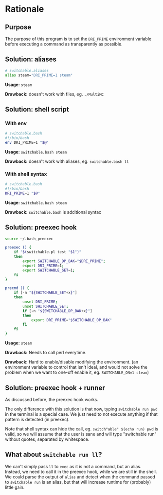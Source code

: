 # Rationale

## Purpose

The purpose of this program is to set the `DRI_PRIME` environment variable
before executing a command as transparently as possible.

## Solution: aliases

```bash
# switchable.aliases
alias steam="DRI_PRIME=1 steam"
```

**Usage:** `steam`

**Drawback:** doesn't work with files, eg. `./MultiMC`

## Solution: shell script

### With env

```bash
# switchable.bash
#!/bin/bash
env DRI_PRIME=1 "$@" 
```

**Usage:** `switchable.bash steam`

**Drawback:** doesn't work with aliases, eg. `switchable.bash ll`

### With shell syntax

```bash
# switchable.bash
#!/bin/bash
DRI_PRIME=1 "$@"
```

**Usage:** `switchable.bash steam`

**Drawback:** `switchable.bash` is additional syntax

## Solution: preexec hook

```bash
source ~/.bash_preexec

preexec () {
	if "$(switchable.pl test "$1")"
	then
		export SWITCHABLE_DP_BAK="$DRI_PRIME";
		export DRI_PRIME=1;
		export SWITCHABLE_SET=1;
	fi
}

precmd () {
	if [-n "${SWITCHABLE_SET+x}"]
	then
		unset DRI_PRIME;
		unset SWITCHABLE_SET;
		if [-n "${SWITCHABLE_DP_BAK+x}"]
		then
			export DRI_PRIME="$SWITCHABLE_DP_BAK"
		fi
	fi
}
```

**Usage:** `steam`

**Drawback:** Needs to call perl everytime.

**Drawback:** Hard to enable/disable modifying the environment. (an environment
variable to control that isn't ideal, and would not solve the problem when we
want to one-off enable it, eg. `SWITCHABLE_ON=1 steam`)

## Solution: preexec hook + runner

As discussed before, the preexec hook works.

The only difference with this solution is that now, typing `switchable run pwd` in the terminal is a special case. We just need to not execute anything if that pattern is detected (in preexec).

Note that shell syntax can hide the call, eg. `switch"able" $(echo run) pwd` is valid, so we will assume that the user is sane and will type "switchable run" without quotes, separated by whitespace.

## What about `switchable run ll`?

We can't simply pass `ll` to `exec` as it is not a command, but an alias. Instead, we need to call it in the preexec hook, while we are still in the shell. We could parse the output of `alias` and detect when the command passed to `switchable run` is an alias, but that will increase runtime for (probably) little gain.
